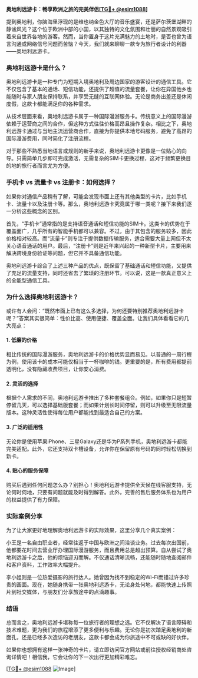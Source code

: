 **奥地利远游卡：畅享欧洲之旅的完美伴侣[[TG💪+ @esim1088](https://t.me/s/esim1088)]**

提到奥地利，你脑海里浮现的是维也纳金色大厅的音乐盛宴，还是萨尔茨堡湖畔的静谧风光？这个位于欧洲中部的小国，以其独特的文化氛围和壮丽的自然景观吸引着来自世界各地的游客。然而，当你置身于这片充满魅力的土地时，是否也曾为语言沟通或网络信号问题而苦恼？今天，我们就来聊聊一款专为旅行者设计的利器——奥地利远游卡。

### 奥地利远游卡是什么？

奥地利远游卡是一种专门为短期入境奥地利及周边国家的游客设计的通信工具。它不仅包含了基本的通话、短信功能，还提供了超值的流量套餐，让你在异国他乡也能随时与家人朋友保持联系，并享受无缝的互联网体验。无论是商务出差还是休闲度假，这款卡都能满足你的各种需求。

从技术层面来看，奥地利远游卡属于一种国际漫游服务卡。传统意义上的国际漫游依赖于运营商之间的合作，但这种方式往往价格高昂且操作复杂。相比之下，奥地利远游卡通过与当地主流运营商合作，直接为你提供本地号码服务，避免了高昂的国际漫游费用，同时简化了注册流程。

对于那些不熟悉当地语言或规则的新手来说，奥地利远游卡更像是一位贴心的向导。只需简单几步即可完成激活，无需复杂的SIM卡更换过程，这对于频繁更换目的地的旅行者而言尤为方便。

### 手机卡 vs 流量卡 vs 注册卡：如何选择？

如果你对通信产品稍有了解，可能会发现市面上还有其他类型的卡片，比如手机卡、流量卡以及注册卡等。那么，奥地利远游卡究竟属于哪一类呢？接下来我们逐一分析这些概念的区别。

首先，“手机卡”通常指的是支持语音通话和短信功能的SIM卡。这类卡的优势在于覆盖面广，几乎所有的智能手机都可以兼容。不过，由于其包含的服务较多，因此价格相对较高。而“流量卡”则专注于提供数据传输服务，适合需要大量上网但不太关心语音通话的用户。最后，“注册卡”则是近年来兴起的一种新型卡片，主要用来解决跨境身份验证等问题，但它并不具备通信功能。

奥地利远游卡综合了上述三种产品的优点，既保留了基础通话和短信功能，又提供了充足的流量支持，同时还省去了繁琐的注册环节。可以说，这是一款真正意义上的全能型通信工具。

### 为什么选择奥地利远游卡？

或许有人会问：“既然市面上已有这么多选择，为何还要特别推荐奥地利远游卡呢？”答案其实很简单：性价比高、使用便捷、覆盖全面。让我们具体看看它的几大亮点：

#### 1. **低廉的价格**
相比传统的国际漫游服务，奥地利远游卡的价格优势显而易见。以普通的一周行程为例，使用该卡的成本可能仅相当于一杯咖啡的钱。更重要的是，所有费用都提前透明化，没有隐藏收费项目，让你安心消费。

#### 2. **灵活的选择**
根据个人需求的不同，奥地利远游卡推出了多种套餐组合。例如，如果你只是短暂停留几天，可以选择基础版套餐；而如果计划长时间停留，则可以升级至无限流量版本。这种灵活性使得每位用户都能找到最适合自己的方案。

#### 3. **广泛的适用性**
无论你是使用苹果iPhone、三星Galaxy还是华为P系列手机，奥地利远游卡都能完美适配。此外，它还支持双卡槽设备，允许你在保留原有号码的同时轻松切换到新卡。

#### 4. **贴心的服务保障**
购买后遇到任何问题怎么办？别担心！奥地利远游卡提供全天候在线客服支持，无论何时何地，只要有问题就能及时得到解答。此外，完善的售后服务体系也为用户的权益提供了有力保障。

### 实际案例分享

为了让大家更好地理解奥地利远游卡的实际效果，这里分享几个真实案例：

小王是一名自由职业者，经常往返于中国与欧洲之间洽谈业务。过去每次出国前，他都要花时间去营业厅办理国际漫游服务，而且费用总是超出预算。自从尝试了奥地利远游卡之后，他的烦恼迎刃而解。不仅通话清晰流畅，还能随时随地查阅邮件和客户资料，工作效率大幅提升。

李小姐则是一位热爱摄影的旅行达人。她曾因为找不到稳定的Wi-Fi而错过许多珍贵的画面。现在，她随身携带一张奥地利远游卡，无论身处何地，都能快速上传照片到社交媒体，与朋友们分享旅途中的点滴趣事。

### 结语

总而言之，奥地利远游卡堪称每一位旅行者的理想之选。它不仅解决了语言障碍和技术难题，更为我们的旅程增添了更多便利与乐趣。无论你是初次踏足奥地利的新面孔，还是已经多次造访的老朋友，这款卡都会成为你旅途中不可或缺的好伙伴。

如果你也想拥有这样一张神奇的卡片，请立即访问官方网站或前往授权经销商处咨询详情吧！相信我，它会让你的下一次出行更加精彩难忘。

[[TG💪+ @esim1088](https://t.me/s/esim1088) ![Image](https://i.postimg.cc/4NQfJmqS/Snipaste-2025-05-13-00-14-12.png)]
